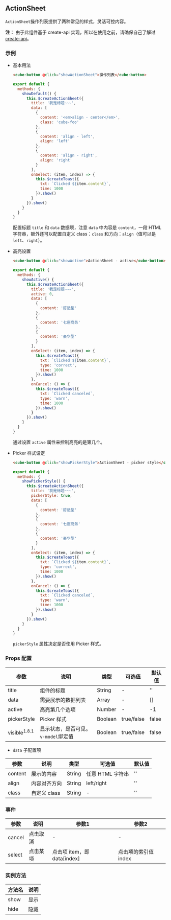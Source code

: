 ## ActionSheet

`ActionSheet`操作列表提供了两种常见的样式，灵活可控内容。

__注：__ 由于此组件基于 create-api 实现，所以在使用之前，请确保自己了解过 [create-api](#/zh-CN/docs/create-api)。

### 示例

- 基本用法

  ```html
  <cube-button @click="showActionSheet">操作列表</cube-button>
  ```
  ```js
  export default {
    methods: {
      showDefault() {
        this.$createActionSheet({
          title: '我是标题~~~',
          data: [
            {
              content: '<em>align - center</em>',
              class: 'cube-foo'
            },
            {
              content: 'align - left',
              align: 'left'
            },
            {
              content: 'align - right',
              align: 'right'
            }
          ],
          onSelect: (item, index) => {
            this.$createToast({
              txt: `Clicked ${item.content}`,
              time: 1000
            }).show()
          }
        }).show()
      }
    }
  }
  ```

  配置标题 `title` 和 `data` 数据项，注意 `data` 中内容是 `content`，一段 HTML 字符串，额外还可以配置自定义 class：`class` 和方向：`align`（值可以是 `left`、`right`）。

- 高亮设置

  ```html
  <cube-button @click="showActive">ActionSheet - active</cube-button>
  ```
  ```js
  export default {
    methods: {
      showActive() {
        this.$createActionSheet({
          title: '我是标题~~~',
          active: 0,
          data: [
            {
              content: '舒适型'
            },
            {
              content: '七座商务'
            },
            {
              content: '豪华型'
            }
          ],
          onSelect: (item, index) => {
            this.$createToast({
              txt: `Clicked ${item.content}`,
              type: 'correct',
              time: 1000
            }).show()
          },
          onCancel: () => {
            this.$createToast({
              txt: `Clicked canceled`,
              type: 'warn',
              time: 1000
            }).show()
          }
        }).show()
      }
    }
  }
  ```

  通过设置 `active` 属性来控制高亮的是第几个。

- Picker 样式设定
  ```html
  <cube-button @click="showPickerStyle">ActionSheet - picker style</cube-button>
  ```
  ```js
  export default {
    methods: {
      showPickerStyle() {
        this.$createActionSheet({
          title: '我是标题~~~',
          pickerStyle: true,
          data: [
            {
              content: '舒适型'
            },
            {
              content: '七座商务'
            },
            {
              content: '豪华型'
            }
          ],
          onSelect: (item, index) => {
            this.$createToast({
              txt: `Clicked ${item.content}`,
              type: 'correct',
              time: 1000
            }).show()
          },
          onCancel: () => {
            this.$createToast({
              txt: `Clicked canceled`,
              type: 'warn',
              time: 1000
            }).show()
          }
        }).show()
      }
    }
  }
  ```

  `pickerStyle` 属性决定是否使用 Picker 样式。


### Props 配置

| 参数 | 说明 | 类型 | 可选值 | 默认值 |
| - | - | - | - | - |
| title | 组件的标题 | String | - | '' |
| data | 需要展示的数据列表 | Array | - | [] |
| active | 高亮第几个选项 | Number | - | -1 |
| pickerStyle | Picker 样式 | Boolean | true/false | false |
| visible<sup>1.8.1</sup> | 显示状态，是否可见。`v-model`绑定值 | Boolean | true/false | false |

* `data` 子配置项

| 参数 | 说明 | 类型 | 可选值 | 默认值 |
| - | - | - | - | - |
| content | 展示的内容 | String | 任意 HTML 字符串 | '' |
| align | 内容对齐方向 | String | left/right | '' |
| class | 自定义 class | String | - | '' |

### 事件

| 参数 | 说明 | 参数1 | 参数2 |
| - | - | - | - |
| cancel | 点击取消 | - | - |
| select | 点击某项 | 点击项 item，即 data[index] | 点击项的索引值 index |

### 实例方法

| 方法名 | 说明 |
| - | - |
| show | 显示 |
| hide | 隐藏 |
